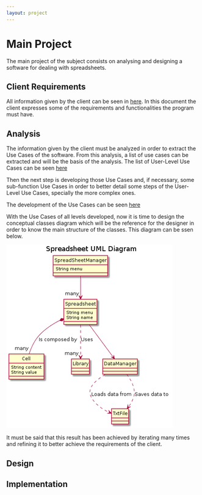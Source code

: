 ```yaml
---
layout: project
---
```



# Main Project
The main project of the subject consists on analysing and designing a software for dealing with spreadsheets.

## Client Requirements
All information given by the client can be seen in [here](). In this document the client expresses some of the requirements and functionalities the program must have.

## Analysis
The information given by the client must be analyzed in order to extract the Use Cases of the software. From this analysis, a list of use cases can be extracted and will be the basis of the analysis. The list of User-Level Use Cases can be seen [here](assets\docs\project\Roger_Aylagas_SpreadSheet_UCList.pdf)

Then the next step is developing those Use Cases and, if necessary, some sub-function Use Cases in order to better detail some steps of the User-Level Use Cases, specially the more complex ones.

The development of the Use Cases can be seen [here](assets\docs\project\Roger_Aylagas_SpreadSheet_UCDevelopment.pdf)

With the Use Cases of all levels developed, now it is time to design the conceptual classes diagram which will be the reference for the designer in order to know the main structure of the classes. This diagram can be ssen below.

![ConceptualClasses](assets\docs\project\domain_model_spreadsheet.png)

It must be said that this result has been achieved by iterating many times and refining it to better achieve the requirements of the client.

## Design

## Implementation